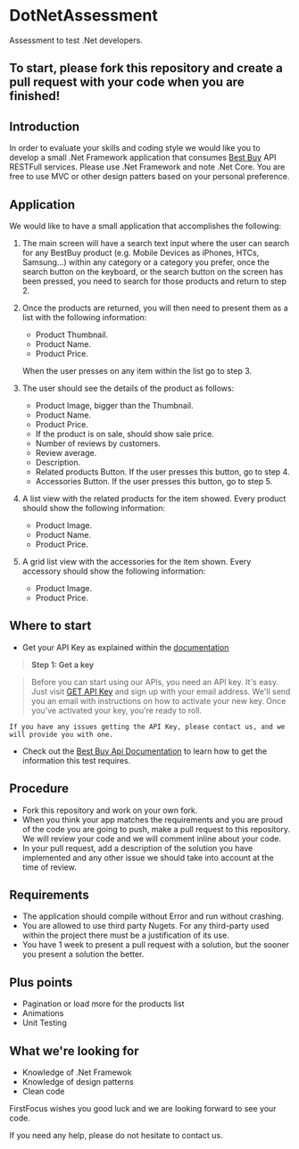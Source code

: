 # DotNetAssessment
Assessment to test .Net developers.

## To start, please fork this repository and create a pull request with your code when you are finished!

## Introduction

In order to evaluate your skills and coding style we would like you to develop a small .Net Framework application that consumes [Best Buy](https://developer.bestbuy.com/) API RESTFull services. Please use .Net Framework and note .Net Core. You are free to use MVC or other design patters based on your personal preference. 

## Application

We would like to have a small application that accomplishes the following:

1. The main screen will have a search text input where the user can search for any BestBuy product (e.g. Mobile Devices as iPhones, HTCs, Samsung...) within any category or a category you prefer, once the search button on the keyboard, or the search button on the screen has been pressed, you need to search for those products and return to step 2. 

2. Once the products are returned, you will then need to present them as a list with the following information:
	* Product Thumbnail.
	* Product Name.
	* Product Price.
	 
	When the user presses on any item within the list go to step 3.

3. The user should see the details of the product as follows:
	* Product Image, bigger than the Thumbnail.
	* Product Name.
	* Product Price.
	* If the product is on sale, should show sale price.
	* Number of reviews by customers.
	* Review average.
	* Description.
	* Related products Button. If the user presses this button, go to step 4.
	* Accessories Button. If the user presses this button, go to step 5.

4. A list view with the related products for the item showed. Every product should show the following information:
	* Product Image.
	* Product Name.
	* Product Price.
	 
5. A grid list view with the accessories for the item shown. Every accessory should show the following information:
	* Product Image.
	* Product Price.

## Where to start

* Get your API Key as explained within the [documentation](https://developer.bestbuy.com/get-started)

> **Step 1: Get a key**

> Before you can start using our APIs, you need an API key. It's easy. Just visit [GET API Key](https://developer.bestbuy.com/login) and sign up with your email address. 
We'll send you an email with instructions on how to activate your new key. 
Once you've activated your key, you're ready to roll.

```
If you have any issues getting the API Key, please contact us, and we will provide you with one.
```

* Check out the [Best Buy Api Documentation](https://developer.bestbuy.com/documentation) to learn how to get the information this test requires. 

## Procedure

* Fork this repository and work on your own fork.
* When you think your app matches the requirements and you are proud of the code you are going to push, make a pull request to this repository. We will review your code and we will comment inline about your code.
* In your pull request, add a description of the solution you have implemented and any other issue we should take into account at the time of review.

## Requirements

* The application should compile without Error and run without crashing.
* You are allowed to use third party Nugets. For any third-party used within the project there must be a justification of its use.
* You have 1 week to present a pull request with a solution, but the sooner you present a solution the better.

## Plus points

* Pagination or load more for the products list
* Animations
* Unit Testing

## What we're looking for

* Knowledge of .Net Framewok
* Knowledge of design patterns
* Clean code

FirstFocus wishes you good luck and we are looking forward to see your code. 

If you need any help, please do not hesitate to contact us.
